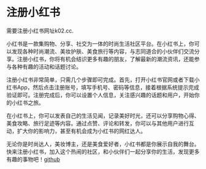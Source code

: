 # 注册小红书

需要注册小红书网址k02.cc.

小红书是一款集购物、分享、社交为一体的时尚生活社区平台。在小红书上，你可以发现各种时尚潮流、美妆护肤、美食旅行等内容，与志同道合的小伙伴们交流分享。注册小红书，你将有机会结识更多有趣的朋友，了解最新的潮流资讯，还能参与各种有趣的活动和话题讨论。

注册小红书非常简单，只需几个步骤即可完成。首先，打开小红书官网或者下载小红书App，然后点击注册账号，填写手机号、密码等信息，接着根据系统提示完成验证即可。注册完成后，你可以设置个人信息，关注感兴趣的话题和用户，开始你的小红书之旅。

在小红书上，你可以发表自己的生活见闻，记录美好时光，还可以分享购物心得、美食攻略、旅行足迹等内容。通过点赞、评论和转发，你可以与其他用户进行互动，扩大你的影响力，甚至有机会成为小红书的网红达人。

无论你是时尚达人，美妆博主，还是美食爱好者，小红书都是你展示自我的舞台。快来注册小红书，加入这个热闹的社区，和小伙伴们一起分享你的生活，发现更多有趣的事物吧！[github](https://github.com)